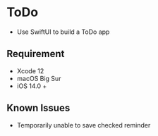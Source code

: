 # ToDo
* Use SwiftUI to build a ToDo app

## Requirement
* Xcode 12
* macOS Big Sur
* iOS 14.0 +

## Known Issues
* Temporarily unable to save checked reminder

